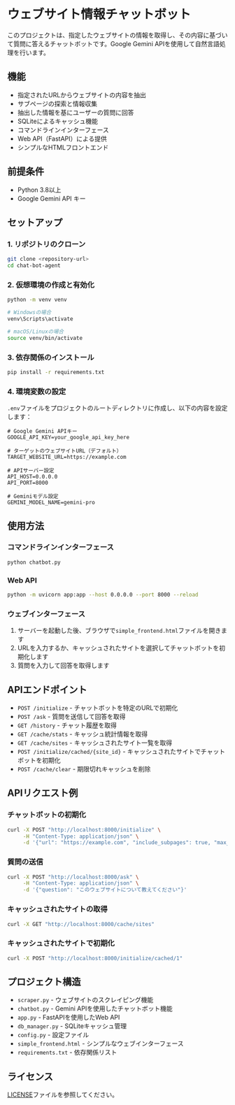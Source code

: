 # ウェブサイト情報チャットボット

このプロジェクトは、指定したウェブサイトの情報を取得し、その内容に基づいて質問に答えるチャットボットです。Google Gemini APIを使用して自然言語処理を行います。

## 機能

- 指定されたURLからウェブサイトの内容を抽出
- サブページの探索と情報収集
- 抽出した情報を基にユーザーの質問に回答
- SQLiteによるキャッシュ機能
- コマンドラインインターフェース
- Web API（FastAPI）による提供
- シンプルなHTMLフロントエンド

## 前提条件

- Python 3.8以上
- Google Gemini API キー

## セットアップ

### 1. リポジトリのクローン

```bash
git clone <repository-url>
cd chat-bot-agent
```

### 2. 仮想環境の作成と有効化

```bash
python -m venv venv

# Windowsの場合
venv\Scripts\activate

# macOS/Linuxの場合
source venv/bin/activate
```

### 3. 依存関係のインストール

```bash
pip install -r requirements.txt
```

### 4. 環境変数の設定

`.env`ファイルをプロジェクトのルートディレクトリに作成し、以下の内容を設定します：

```
# Google Gemini APIキー
GOOGLE_API_KEY=your_google_api_key_here

# ターゲットのウェブサイトURL（デフォルト）
TARGET_WEBSITE_URL=https://example.com

# APIサーバー設定
API_HOST=0.0.0.0
API_PORT=8000

# Geminiモデル設定
GEMINI_MODEL_NAME=gemini-pro
```

## 使用方法

### コマンドラインインターフェース

```bash
python chatbot.py
```

### Web API

```bash
python -m uvicorn app:app --host 0.0.0.0 --port 8000 --reload
```

### ウェブインターフェース

1. サーバーを起動した後、ブラウザで`simple_frontend.html`ファイルを開きます
2. URLを入力するか、キャッシュされたサイトを選択してチャットボットを初期化します
3. 質問を入力して回答を取得します

## APIエンドポイント

- `POST /initialize` - チャットボットを特定のURLで初期化
- `POST /ask` - 質問を送信して回答を取得
- `GET /history` - チャット履歴を取得
- `GET /cache/stats` - キャッシュ統計情報を取得
- `GET /cache/sites` - キャッシュされたサイト一覧を取得
- `POST /initialize/cached/{site_id}` - キャッシュされたサイトでチャットボットを初期化
- `POST /cache/clear` - 期限切れキャッシュを削除

## APIリクエスト例

### チャットボットの初期化

```bash
curl -X POST "http://localhost:8000/initialize" \
     -H "Content-Type: application/json" \
     -d '{"url": "https://example.com", "include_subpages": true, "max_pages": 10, "max_depth": 2}'
```

### 質問の送信

```bash
curl -X POST "http://localhost:8000/ask" \
     -H "Content-Type: application/json" \
     -d '{"question": "このウェブサイトについて教えてください"}'
```

### キャッシュされたサイトの取得

```bash
curl -X GET "http://localhost:8000/cache/sites"
```

### キャッシュされたサイトで初期化

```bash
curl -X POST "http://localhost:8000/initialize/cached/1"
```

## プロジェクト構造

- `scraper.py` - ウェブサイトのスクレイピング機能
- `chatbot.py` - Gemini APIを使用したチャットボット機能
- `app.py` - FastAPIを使用したWeb API
- `db_manager.py` - SQLiteキャッシュ管理
- `config.py` - 設定ファイル
- `simple_frontend.html` - シンプルなウェブインターフェース
- `requirements.txt` - 依存関係リスト

## ライセンス

[LICENSE](LICENSE)ファイルを参照してください。 